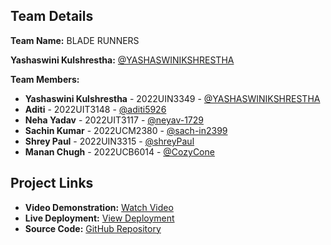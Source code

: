 ## Team Details

**Team Name:** BLADE RUNNERS

**Yashaswini Kulshrestha:** [@YASHASWINIKSHRESTHA](https://github.com/YASHASWINIKSHRESTHA)

**Team Members:**

- **Yashaswini Kulshrestha** - 2022UIN3349 - [@YASHASWINIKSHRESTHA](https://github.com/YASHASWINIKSHRESTHA)
- **Aditi** - 2022UIT3148 - [@aditi5926](https://github.com/aditi5926)
- **Neha Yadav** - 2022UIT3117 - [@neyav-1729](https://github.com/neyav-1729)
- **Sachin Kumar** - 2022UCM2380 - [@sach-in2399](https://github.com/sach-in2399)
- **Shrey Paul** - 2022UIN3315 - [@shreyPaul](https://github.com/shreyPaul)
- **Manan Chugh** - 2022UCB6014 - [@CozyCone](https://github.com/CozyCone)

## Project Links

- **Video Demonstration:** [Watch Video](https://youtu.be/ZT38DE16qeE)
- **Live Deployment:** [View Deployment](https://66d2268888512843a20f1d60--sparkling-mermaid-151ede.netlify.app/)
- **Source Code:** [GitHub Repository](https://github.com/aditi5926/SIH_2024_Internal_Round1_BladeRunners)